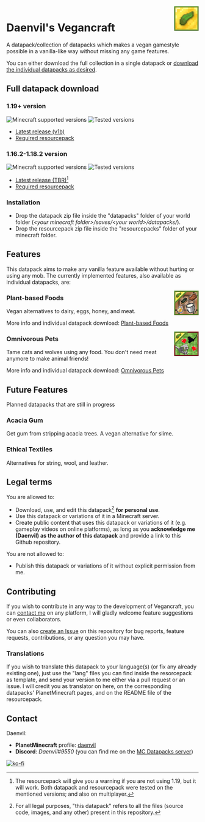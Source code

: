 <img src="../datapack/pack.png" alt="logo" align="right"/>

# Daenvil's Vegancraft
A datapack/collection of datapacks which makes a vegan gamestyle possible in a vanilla-like way without missing any game features.

You can either download the full collection in a single datapack or [download the individual datapacks as desired](#features).

## Full datapack download

### 1.19+ version

![Minecraft supported versions](https://img.shields.io/badge/supported%20MC%20versions-1.19%2B-green?style=flat-square)
![Tested versions](https://img.shields.io/badge/tested%20in-1.19-informational?style=flat-square)

- [Latest release (v1b)](https://github.com/daenvil/vegancraft/releases/download/v1b/vegancraft-DP_v1b.zip)
- [Required resourcepack](https://github.com/daenvil/vegancraft/releases/download/v1a/vegancraft-RP_v1a.zip)

### 1.16.2-1.18.2 version
![Minecraft supported versions](https://img.shields.io/badge/supported%20MC%20versions-1.16.2--1.18.2-green?style=flat-square)
![Tested versions](https://img.shields.io/badge/tested%20in-1.16.5%2C%201.17.1%2C%201.18.2-informational?style=flat-square)

- [Latest release (TBR)](TBR)[^1]
- [Required resourcepack](https://github.com/daenvil/vegancraft/releases/download/v1a/vegancraft-RP_v1a.zip)

[^1]: The resourcepack will give you a warning if you are not using 1.19, but it will work. Both datapack and resourcepack were tested on the mentioned versions; and also on multiplayer.

### Installation
- Drop the datapack zip file inside the "datapacks" folder of your world folder (*\<your minecraft folder\>/saves/\<your world\>/datapacks/*).
- Drop the resourcepack zip file inside the "resourcepacks" folder of your minecraft folder.

## Features
This datapack aims to make any vanilla feature available without hurting or using any mob. The currently implemented features, also available as individual datapacks, are:

<img src="./assets/vegan_food/pack.png" alt="logo" align="right"/>

### Plant-based Foods

Vegan alternatives to dairy, eggs, honey, and meat.

More info and individual datapack download: [Plant-based Foods](https://github.com/daenvil/vegancraft/wiki/Plant%E2%80%90based-Foods)

<img src="./assets/omni_pets/pack.png" alt="logo" align="right"/>

### Omnivorous Pets

Tame cats and wolves using any food. You don't need meat anymore to make animal friends!

More info and individual datapack download: [Omnivorous Pets](https://github.com/daenvil/vegancraft/wiki/Omnivorous-Pets)

## Future Features
Planned datapacks that are still in progress

### Acacia Gum

Get gum from stripping acacia trees. A vegan alternative for slime.

### Ethical Textiles
Alternatives for string, wool, and leather.

## Legal terms

You are allowed to:

- Download, use, and edit this datapack[^2] **for personal use**.
- Use this datapack or variations of it in a Minecraft server.
- Create public content that uses this datapack or variations of it (e.g. gameplay videos on online platforms), as long as you **acknowledge me (Daenvil) as the author of this datapack** and provide a link to this Github repository.

You are not allowed to:

- Publish this datapack or variations of it without explicit permission from me.

[^2]: For all legal purposes, "this datapack" refers to all the files (source code, images, and any other) present in this repository.

## Contributing
If you wish to contribute in any way to the development of Vegancraft, you can [contact me](#contact) on any platform, I will gladly welcome feature suggestions or even collaborators.

You can also [create an Issue](https://github.com/daenvil/vegancraft/issues/new/choose) on this repository for bug reports, feature requests, contributions, or any question you may have.

### Translations
If you wish to translate this datapack to your language(s) (or fix any already existing one), just use the "lang" files you can find inside the resorcepack as template, and send your version to me either via a pull request or an issue. I will credit you as translator on here, on the corresponding datapacks' PlanetMinecraft pages, and on the README file of the resourcepack.

## Contact

Daenvil:
- **PlanetMinecraft** profile: [daenvil](https://www.planetminecraft.com/member/daenvil/)
- **Discord**: *Daenvil#9550* (you can find me on the [MC Datapacks server](https://discord.gg/SnJQcfq))

[![ko-fi](https://ko-fi.com/img/githubbutton_sm.svg)](https://ko-fi.com/N4N0DSNQ5)
